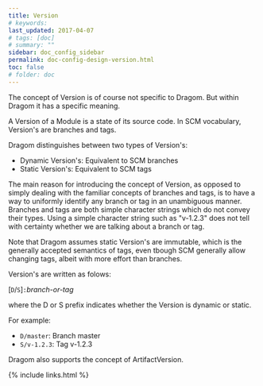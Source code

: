```yaml
---
title: Version
# keywords:
last_updated: 2017-04-07
# tags: [doc]
# summary: ""
sidebar: doc_config_sidebar
permalink: doc-config-design-version.html
toc: false
# folder: doc
---
```


The concept of Version is of course not specific to Dragom. But within Dragom
it has a specific meaning.

A Version of a Module is a state of its source code. In SCM vocabulary,
Version's are branches and tags.

Dragom distinguishes between two types of Version's:

- Dynamic Version's: Equivalent to SCM branches
- Static Version's: Equivalent to SCM tags

The main reason for introducing the concept of Version, as opposed to simply
dealing with the familiar concepts of branches and tags, is to have a way to
uniformly identify any branch or tag in an unambiguous manner. Branches and
tags are both simple character strings which do not convey their types. Using a
simple character string such as "v-1.2.3" does not tell with certainty whether
we are talking about a branch or tag.

Note that Dragom assumes static Version's are immutable, which is the generally
accepted semantics of tags, even tbough SCM generally allow changing tags,
albeit with more effort than branches.

Version's are written as folows:

[`D`/`S`]`:`*branch-or-tag*

where the D or S prefix indicates whether the Version is dynamic or static.

For example:

- `D/master`: Branch master
- `S/v-1.2.3`: Tag v-1.2.3

Dragom also supports the concept of ArtifactVersion.

{% include links.html %}
